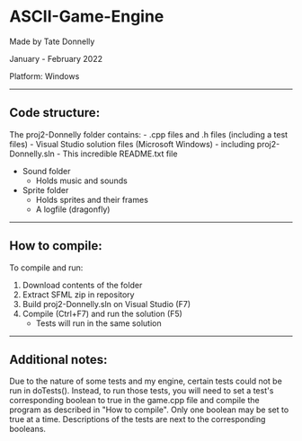# ASCII-Game-Engine

Made by Tate Donnelly

January - February 2022

Platform: Windows

--------------------------------------------------------------------
## Code structure:
The proj2-Donnelly folder contains:
	- .cpp files and .h files (including a test files)
	- Visual Studio solution files (Microsoft Windows)
		- including proj2-Donnelly.sln
	- This incredible README.txt file
  - Sound folder
    - Holds music and sounds  
  - Sprite folder
    - Holds sprites and their frames  
	- A logfile (dragonfly)
--------------------------------------------------------------------

## How to compile:
To compile and run:

1) Download contents of the folder
2) Extract SFML zip in repository
3) Build proj2-Donnelly.sln on Visual Studio (F7)
4) Compile (Ctrl+F7) and run the solution (F5)
	- Tests will run in the same solution

--------------------------------------------------------------------
## Additional notes:

Due to the nature of some tests and my engine, certain tests could not be run in doTests(). Instead, to run those tests, you will need to
set a test's corresponding boolean to true in the game.cpp file and compile the program as described in "How to compile". Only one 
boolean may be set to true at a time. Descriptions of the tests are next to the corresponding booleans.
